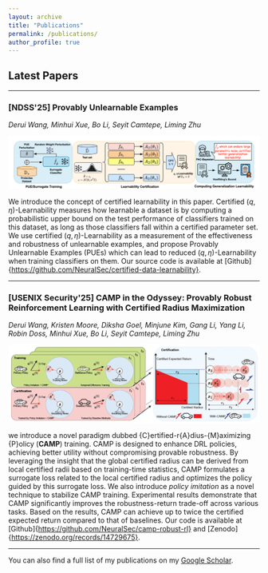 ```yaml
---
layout: archive
title: "Publications"
permalink: /publications/
author_profile: true
---
```


## **Latest Papers**

---

### [NDSS'25] Provably Unlearnable Examples 
*Derui Wang, Minhui Xue, Bo Li, Seyit Camtepe, Liming Zhu*

![Certified learnability of Unlearnable Datasets](../images/paper_figures/[NDSS'25]-PUE.png)

We introduce the concept of certified learnability in this paper. Certified $(q,\eta)$-Learnability measures how learnable a dataset is by computing a probabilistic upper bound on the test performance of classifiers trained on this dataset, as long as those classifiers fall within a certified parameter set. We use certified $(q,\eta)$-Learnability as a measurement of the effectiveness and robustness of unlearnable examples, and propose Provably Unlearnable Examples (PUEs) which can lead to reduced $(q,\eta)$-Learnability when training classifiers on them.
Our source code is available at [Github]{https://github.com/NeuralSec/certified-data-learnability}.

---

### [USENIX Security'25] CAMP in the Odyssey: Provably Robust Reinforcement Learning with Certified Radius Maximization
*Derui Wang, Kristen Moore, Diksha Goel, Minjune Kim, Gang Li, Yang Li, Robin Doss, Minhui Xue, Bo Li, Seyit Camtepe, Liming Zhu*

![Certified Robustness of Deep Reinforcement Learning](../images/paper_figures/[USENIX_Sec'25]-CAMP.png)

we introduce a novel paradigm dubbed {C}ertified-r{A}dius-{M}aximizing {P}olicy (**CAMP**) training. 
CAMP is designed to enhance DRL policies, achieving better utility without compromising provable robustness. 
By leveraging the insight that the global certified radius can be derived from local certified radii based on training-time statistics, CAMP formulates a surrogate loss related to the local certified radius and optimizes the policy guided by this surrogate loss. 
We also introduce *policy imitation* as a novel technique to stabilize CAMP training.
Experimental results demonstrate that CAMP significantly improves the robustness-return trade-off across various tasks. 
Based on the results, CAMP can achieve up to twice the certified expected return compared to that of baselines.
Our code is available at [Github]{https://github.com/NeuralSec/camp-robust-rl} and [Zenodo]{https://zenodo.org/records/14729675}.


---

You can also find a full list of my publications on my [Google Scholar](https://scholar.google.com.au/citations?user=uAbiaaUAAAAJ&hl=en).
